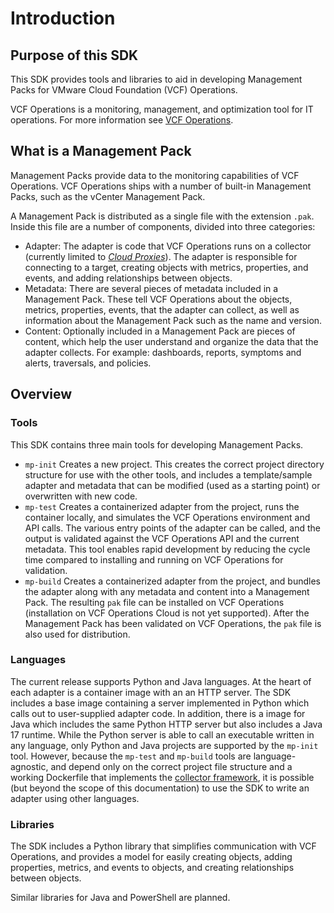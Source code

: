 # Introduction

## Purpose of this SDK

This SDK provides tools and libraries to aid in developing Management Packs for VMware Cloud Foundation (VCF) Operations.

VCF Operations is a monitoring, management, and optimization tool for IT operations. For more information see [VCF Operations](https://www.vmware.com/products/vrealize-operations.html).

## What is a Management Pack

Management Packs provide data to the monitoring capabilities of VCF Operations. VCF Operations ships with a number of built-in Management Packs, such as the vCenter Management Pack.

A Management Pack is distributed as a single file with the extension `.pak`. Inside this file are a number of components, divided into three categories:

  * Adapter: The adapter is code that VCF Operations runs on a collector (currently limited to [_Cloud Proxies_](https://docs.vmware.com/en/vRealize-Operations/8.6/com.vmware.vcom.vapp.doc/GUID-7C52B725-4675-4A58-A0AF-6246AEFA45CD.html)). The adapter is responsible for connecting to a target, creating objects with metrics, properties, and events, and adding relationships between objects.
  * Metadata: There are several pieces of metadata included in a Management Pack. These tell VCF Operations about the objects, metrics, properties, events, that the adapter can collect, as well as information about the Management Pack such as the name and version.
  * Content: Optionally included in a Management Pack are pieces of content, which help the user understand and organize the data that the adapter collects. For example: dashboards, reports, symptoms and alerts, traversals, and policies.

## Overview

### Tools
This SDK contains three main tools for developing Management Packs.

  * `mp-init` Creates a new project. This creates the correct project directory structure for use with the other tools, and includes a template/sample adapter and metadata that can be modified (used as a starting point) or overwritten with new code.
  * `mp-test` Creates a containerized adapter from the project, runs the container locally, and simulates the VCF Operations environment and API calls. The various entry points of the adapter can be called, and the output is validated against the VCF Operations API and the current metadata. This tool enables rapid development by reducing the cycle time compared to installing and running on VCF Operations for validation.
  * `mp-build` Creates a containerized adapter from the project, and bundles the adapter along with any metadata and content into a Management Pack. The resulting `pak` file can be installed on VCF Operations (installation on VCF Operations Cloud is not yet supported). After the Management Pack has been validated on VCF Operations, the `pak` file is also used for distribution.

### Languages
The current release supports Python and Java languages. At the heart of each adapter is a container image with an
an HTTP server. The SDK includes a base image containing a server implemented in Python which calls out to user-supplied
adapter code. In addition, there is a image for Java which includes the same Python HTTP
server but also includes a Java 17 runtime. While the Python server is able to call an executable written in any
language, only Python and Java projects are supported by the `mp-init` tool. However, because the `mp-test`
and `mp-build` tools are language-agnostic, and depend only on the correct project file structure and a working
Dockerfile that implements the [collector framework](https://github.com/vmware/vmware-aria-operations-integration-sdk/blob/main/vmware_aria_operations_integration_sdk/api/vmware-aria-operations-collector-fwk2.json),
it is possible (but beyond the scope of this documentation) to use the SDK to write an adapter using other languages.

### Libraries

The SDK includes a Python library that simplifies communication with VCF Operations, and provides a model for easily creating objects, adding properties, metrics, and events to objects, and creating relationships between objects.

Similar libraries for Java and PowerShell are planned.

